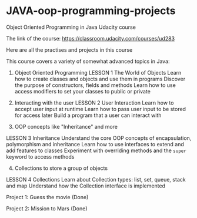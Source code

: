 # JAVA-oop-programming-projects

Object Oriented Programming in Java
Udacity course

The link of the course:
https://classroom.udacity.com/courses/ud283

Here are all the practises and projects in this course

This course covers a variety of somewhat advanced topics in Java:

1. Object Oriented Programming
LESSON 1
The World of Objects
Learn how to create classes and objects and use them in programs
Discover the purpose of constructors, fields and methods
Learn how to use access modifiers to set your classes to public or private

2. Interacting with the user
LESSON 2
User Interaction
Learn how to accept user input at runtime
Learn how to pass user input to be stored for access later
Build a program that a user can interact with

3. OOP concepts like "Inheritance" and more

LESSON 3
Inheritance
Understand the core OOP concepts of encapsulation, polymorphism and inheritance
Learn how to use interfaces to extend and add features to classes
Experiment with overriding methods and the `super` keyword to access methods

4. Collections to store a group of objects

LESSON 4
Collections
Learn about Collection types: list, set, queue, stack and map
Understand how the Collection interface is implemented


Project 1: Guess the movie (Done)

Project 2: Mission to Mars (Done)


